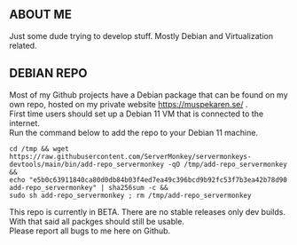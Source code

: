 ## ABOUT ME

Just some dude trying to develop stuff. Mostly Debian and Virtualization
related.

## DEBIAN REPO

Most of my Github projects have a Debian package that can be found on my own
repo, hosted on my private website https://muspekaren.se/ .  
First time users should set up a Debian 11 VM that is connected to the
internet.  
Run the command below to add the repo to your Debian 11 machine.

`cd /tmp && wget https://raw.githubusercontent.com/ServerMonkey/servermonkeys-devtools/main/bin/add-repo_servermonkey -qO /tmp/add-repo_servermonkey &&`  
`echo "e5b0c63911840ca80d0db84b03f4ed7ea49c396bcd9b92fc53f7b3ea42b78d90	add-repo_servermonkey" | sha256sum -c &&`  
`sudo sh add-repo_servermonkey ; rm /tmp/add-repo_servermonkey`

This repo is currently in BETA. There are no stable releases only dev builds.  
With that said all packges should still be usable.  
Please report all bugs to me here on Github.
